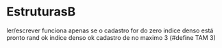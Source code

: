 # EstruturasB
ler/escrever funciona apenas se o cadastro for do zero
indice denso está pronto
rand ok
indice denso ok
cadastro de no maximo 3 (#define TAM 3)
